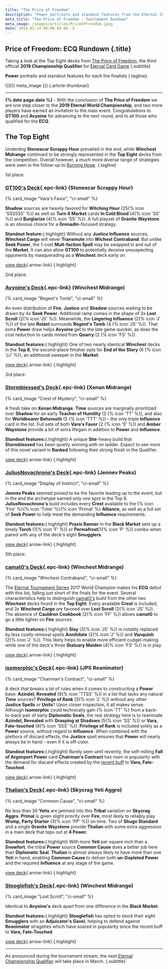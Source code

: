 ```yaml
---
title: "The Price of Freedom"
description: "Power portraits and standout features from the Eternal Championship Qualifier: The Price of Freedom"
meta_title: "The Price of Freedom - Tournament Rundown"
meta_image: /images/articles/PriceOfFreedom.jpeg
date: 2019-02-14 00:00:00.00 -5
---
```

## Price of Freedom: ECQ Rundown  {.title}

Taking a look at the Top Eight decks from [The Price of Freedom][], the third official **2019 Championship Qualifier** for [Eternal Card Game][]
{.subtitle}

  [The Price of Freedom]: https://www.direwolfdigital.com/news/eternal-championship-qualifier-price-of-freedom/
  [Eternal Card Game]: https://www.direwolfdigital.com/eternal/

**Power** portraits and standout features for each the finalists
{.tagline}

![]({{ meta_image }})
{.article-thumbnail}

----

**{% date page.date %}** - With the conclusion of **The Price of Freedom** we are one step closer to the **2019 Eternal World Championship**, and two more players have earned an invitation to the main event. Congratulations to **GT100** and **Avyoine** for advancing to the next round, and to all those who qualified for the **ECQ**.

## The Top Eight

Underdog **Stonescar Scrappy Hour** prevailed in the end, while **Winchest Midrange** continued to be strongly represented in the **Top Eight** decks from the competition. Overall however, a much more diverse range of strategies were seen in the follow-up to [Burning Hope][].
{.tagline}

  [Burning Hope]: /articles/BurningHope.html

<!-- <span style="color: #81C3F4">All of the summaries here include a standout feature describing what sets each deck apart from the others.</span> -->

<div class="pre-headline first">1st place:</div>

### [GT100's Deck][deck-1]{.epc-link} (Stonescar Scrappy Hour)

  [deck-1]: https://www.shiftstoned.com/epc/?d=EBoMEBFEBICFtHEBlIEpfPEAjBEBdEE5GCBrIEBnMDDsHEDuBDB2JBBBIB5HEDsIEDBEA8BEBjNCAABBrIBEgHBrfPBDsHBF2F&t=GT100's%20Deck's%20Deck%20%7BECQ%20Price%20of%20Freedom%7D

{% card_image "Vara's Favor", "ci-small" %}

**Shadow** sources are heavily favored for **Witching Hour** (25{% icon 'SSSSSS' %}) as well as **Turn 4** **Market** cards **In Cold Blood** (4{% icon 'SS' %}) and **Burglarize** (4{% icon 'SS' %}). A full playset of **Granite Waystone** is an obvious choice for a **Grenadin**-focused strategy.

**Standout feature:**{.highlight} Without any **Justice Influence** sources, **Winchest Cargo** will never **Transmute** into **Wichest Contraband**. But unlike **Seek Power**, the 1-cost **Mult-faction Spell** may be swapped in and out of the **Market**. It can also allow **GT100** to potentially deceive unsuspecting opponents by masquerading as a **Winchest** deck early on.

[view deck][deck-1]{.arrow-link}
{.highlight}

<div class="pre-headline second">2nd place:</div>

### [Avyoine's Deck][deck-2]{.epc-link} (Winchest Midrange)

  [deck-2]: https://www.shiftstoned.com/epc/?d=EFtCEB4MEBIDFwGEpfPEFvHCFyGEFmGECsHEsfTEBsFDE2HCF2FEFkBDBBDB-DCB5HEDsIEEzHCDoIDA8BCA4BCA3BCAABrfBBsfCBF1GBEqEBFuD&t=Avyoine's%20Deck%20%7BECQ%20Price%20of%20Freedom%7D

{% card_image "Regent's Tomb", "ci-small" %}

An even distribution of **Fire**, **Justice** and **Shadow** sources waiting to be drawn by 4x **Seek Power**. Additional ramp comes in the shape of 3x **Lost Scroll** (2{% icon 'JS' %}). Meanwhile, the **Lingering Influence** (2{% icon 'J' %}) of the late **Rolant** surrounds **Regent's Tomb** (4 {% icon 'JS' %}). That extra **Power** draw helps **Avyoine** get to the late game quicker, as does the cost reduction to cards mined from **Quarry** (2 {% icon 'FS' %}).

**Standout features:**{.highlight} One of two nearly identical **Winchest** decks in the **Top 8**, the second-place finisher opts for **End of the Story** (6 {% icon 'JJ' %}), an additional sweeper in the **Market**.

[view deck][deck-2]{.arrow-link}
{.highlight}

<div class="pre-headline third">3rd place:</div>

### [Stormblessed's Deck][deck-3]{.epc-link} (Xenan Midrange)

  [deck-3]: https://www.shiftstoned.com/epc/?d=CB7HCBtIEEjCEB2PEAjBDEkCECvGEF9GEBjDDF4BEsfTEFkCCD3CEFgHCF2FFB5HGB_BEDzBEEqIEA9BCCpGCAABB6HBD_BBCsBBrfPBpfJ&t=Stormblessed's%20Deck%20%7BECQ%20Price%20of%20Freedom%7D

{% card_image "Crest of Mystery", "ci-small" %}

A fresh take on **Xenan Midrange**. **Time** sources are marginally prioritized over **Shadow** for an early **Teacher of Humility** (2 {% icon 'TT' %}), and also for **Worldbearer Behemoth** (5 {% icon 'TTT' %}) - the only triple **Influence** card in the list. Full sets of both **Vara's Favor** (2 {% icon 'S' %}) and **Amber Waystone** provide a bit of extra lifegain in addition to **Power** and **Influence**.

<!-- 20T/19S. 4x Amber Waystone. 4x Vara's Favor. -->

**Standout features:**{.highlight} A unique **Site**-heavy build that **Stormblessed** has been quietly winning with on ladder. Expect to see more of this novel variant in **Ranked** following their strong finish in the Qualifier.

[view deck][deck-3]{.arrow-link}
{.highlight}

### [JuliusNovachrono's Deck][deck-4]{.epc-link} (Jennev Peaks)

  [deck-4]: https://www.shiftstoned.com/epc/?d=EBhGEB4MEBIErfVEDlFEF0HEFsGEF3GEBjDEBjHCFkCEC3FEFkBEBBCB7FDB_BEDqIED7HEDlIBA1BCA2BBA_BCAABC8FBEjFBF7GBF1HBCrF&t=JuliusNovachrono's%20Deck%20%7BECQ%20Price%20of%20Freedom%7D

{% card_image "Display of Instinct", "ci-small" %}

<!-- 19F/18T/16P. -->

**Jennev Peaks** seemed poised to be the favorite leading up to the event, but in the end the archetype earned only one spot in the Top 8. **JuliusNovachrono's** build includes every **Crest** available to the {% icon 'Fire' %}{% icon 'Time' %}{% icon 'Primal' %} **Alliance**, as well as a full set of **Seek Power** to help meet the demanding **Influence** requirements.

**Standout features:**{.highlight} **Praxis Banner** in the **Black Market** sets up a timely **Torch** (1{% icon 'F' %}) or **Permafrost**(1{% icon 'P' %}) combo when paired with any of the deck's eight **Smugglers**.

[view deck][deck-4]{.arrow-link}
{.highlight}

<div class="pre-headline fifth">5th place:</div>

### [camat0's Deck][deck-5]{.epc-link} (Winchest Midrange)

  [deck-5]: https://www.shiftstoned.com/epc/?d=CFtCEB4MEBIDFtHCBtIEpfPEBvEDFvHEFyGEFmGDBjMEsfTEE2HEFkBCBBFB-DDB5HEDsIEEzHEDoICA8BCA3BCAABF1GBFaBB9JBBsFBFuD&t=camat0's%20Deck%20%7BECQ%20Price%20of%20Freedom%7D

{% card_image "Winchest Contraband", "ci-small" %}

<!-- 19F/22J/22S. -->

The [Eternal Tournament Series][] 2017 World Champion makes his **ECQ** debut with this list, falling just short of the finals for the event. Several characteristics help to distinguish [camat0's][] build from the other two **Winchest** decks found in the **Top Eight**. Every available **Crest** is included, and 3x **Winchest Cargo** are favored over **Lost Scroll** (2{% icon 'JS' %}). The absence of **Cauldron Cookbook** (2{% icon 'FF' %}) allows **camat0** to go a little lighter on **Fire** sources.

  [Eternal Tournament Series]: https://rngeternal.com/
  [camat0's]: https://twitter.com/camat0_

**Standout features:**{.highlight} **Slay** (3{% icon 'JS' %}) is notably replaced by less costly removal spells **Annihilate** (2{% icon 'J' %}) and **Vanquish** (2{% icon 'J' %}). This likely helps to enable more efficient cudgel-making while one of the deck's three **Statuary Maiden** (4{% icon 'FS' %}) is in play.

[view deck][deck-5]{.arrow-link}
{.highlight}

### [isomorphic's Deck][deck-6]{.epc-link} (JPS Reanimator)

  [deck-6]: https://www.shiftstoned.com/epc/?d=EB7HEEoGEBkGEF4DEBmIEDlFEE5GCDtFEB9EDBkJEBhMEsfVEBzJFB-DCB5HEEvIEDrIEBpNDBhNEA-BCAABBtIBElIBEgHBBkJBBhN&t=isomorphic's%20Deck%20%7BECQ%20Price%20of%20Freedom%7D

{% card_image "Chairman's Contract", "ci-small" %}

<!-- 17J/15P/17S. -->

A deck that breaks a lot of rules when it comes to constructing a **Power** base: **Azindel, Revealed** (8{% icon 'TTSS' %}) in a list that lacks any natural **Time** sources? **Privilege of Rank** (3{% icon 'J' %}) without any other **Justice Spells** or **Units**? Upon closer inspection, it all makes sense. Although **isomorphic** could technically gain {% icon 'TT' %} from a back-to-back pair of early **Diplomatic Seals**, the real strategy here is to reanimate **Azindel, Revealed** with **Grasping at Shadows** (5{% icon 'SS' %}) or **Vara, Fate-touched** (8{% icon 'SSS' %}). **Privilege of Rank** is included solely as a **Power** source, without regard to **Influence**. When combined with the plethora of discard effects, the **Justice** spell ensures that **Power** will nearly always be in hand - even if it is off-color.

**Standout features:**{.highlight} Rarely seen until recently, the self-milling **Fall of Argenport Power** card **Chairman's Contract** has risen in popularity with the demand for discard effects created by the [recent buff][] to **Vara, Fate-Touched**.

  [recent buff]: https://steamcommunity.com/games/531640/announcements/detail/1690440309949401220

[view deck][deck-6]{.arrow-link}
{.highlight}

### [Thalian's Deck][deck-7]{.epc-link} (Skycrag Yeti Aggro)

  [deck-7]: https://www.shiftstoned.com/epc/?d=EBNEBhGECpDEBIEC7FEE5EEDhFCqfBEEiIEF3GErfSEB_PEF5GDBBHB7FED3IBDBEA1BCEBEC6FCAABBoGBEjFBEhBBCiGBBwB&t=Thalian's%20Deck%20%7BECQ%20Price%20of%20Freedom%7D

{% card_image "Common Cause", "ci-small" %}

No less than 30 **Yetis** are jammed into this **Tribal** variation on **Skycrag Aggro**. **Primal** is given slight priority over **Fire**, most likely to reliably play **Wump, Party Starter** (3{% icon 'PP' %}) on time. Two of **Shugo Standard** and a single **Granite Waystone** provide **Thalian** with some extra aggression in a main deck that tops out at **4 Power**.

**Standout features:**{.highlight} With more **Yeti** per square inch than a **Snowfort**, the tribal **Power** source **Common Cause** does a better job here than **Diplomatic Seal**. **Thalian** is almost always likely to have more than one **Yeti** in hand, enabling **Common Cause** to deliver both **un-Depleted Power** and the required **Influence** at any stage of the game.

[view deck][deck-7]{.arrow-link}
{.highlight}

### [Stooglefish's Deck][deck-8]{.epc-link} (Winchest Midrange)

  [deck-8]: https://www.shiftstoned.com/epc/?d=EFtCEB4MEBIDFwGEpfPEFvHCFyGEFmGECsHEsfTEBsFDE2HCF2FEFkBDBBDB-DCB5HEDsIEEzHCDoIDA8BCA4BCA3BCAABFsCBrfBBsfCBF1GBFuD&t=Stooglefish's%20Deck%20%7BECQ%20Price%20of%20Freedom%7D

{% card_image "Lost Scroll", "ci-small" %}

<!-- 20F/20J/20S. -->

Identical to **Avyoine's** deck apart from one difference in the **Black Market**.

<!-- Four Winchest Cargos but no Lost Scrolls. Curve tops out at 7 for Xo and no Martyr's Cross. -->

**Standout features:**{.highlight} **Stooglefish** has opted to stock their eight **Smugglers** with an **Adjuicator's Gavel**, helping to defend against **Reanimator** strageties which have soared in popularity since the recent buff to **Vara, Fate-Touched**.

[view deck][deck-8]{.arrow-link}
{.highlight}

----

As announced during the tournament stream, the next [Eternal Championship Qualifier][] will take place in March.
{.subtitle}

  [Eternal Championship Qualifier]: https://www.direwolfdigital.com/news/eternal-world-championship-2019/